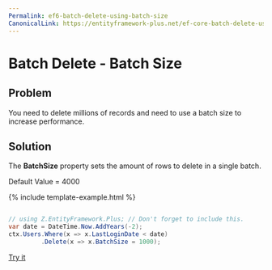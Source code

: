 ```yaml
---
Permalink: ef6-batch-delete-using-batch-size
CanonicalLink: https://entityframework-plus.net/ef-core-batch-delete-using-batch-size
---
```


# Batch Delete - Batch Size

## Problem

You need to delete millions of records and need to use a batch size to increase performance.

## Solution

The **BatchSize** property sets the amount of rows to delete in a single batch.

Default Value = 4000


{% include template-example.html %} 
```csharp

// using Z.EntityFramework.Plus; // Don't forget to include this.
var date = DateTime.Now.AddYears(-2);
ctx.Users.Where(x => x.LastLoginDate < date)
         .Delete(x => x.BatchSize = 1000);

```
[Try it](https://dotnetfiddle.net/c6TLU3)
